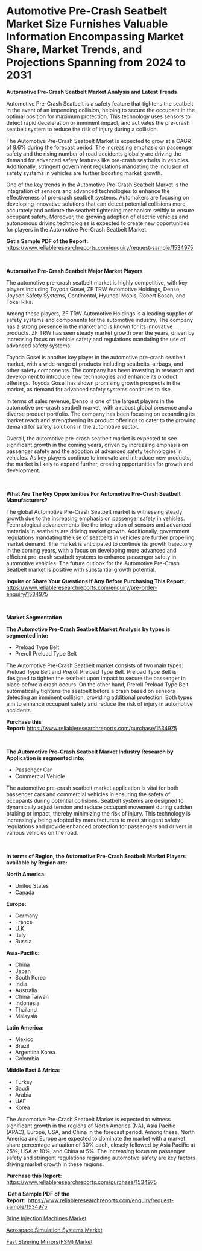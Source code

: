 <p><h1>Automotive Pre-Crash Seatbelt Market Size Furnishes Valuable Information Encompassing Market Share, Market Trends, and Projections Spanning from 2024 to 2031</h1></p><p><strong>Automotive Pre-Crash Seatbelt Market Analysis and Latest Trends</strong></p>
<p><p>Automotive Pre-Crash Seatbelt is a safety feature that tightens the seatbelt in the event of an impending collision, helping to secure the occupant in the optimal position for maximum protection. This technology uses sensors to detect rapid deceleration or imminent impact, and activates the pre-crash seatbelt system to reduce the risk of injury during a collision.</p><p>The Automotive Pre-Crash Seatbelt Market is expected to grow at a CAGR of 8.6% during the forecast period. The increasing emphasis on passenger safety and the rising number of road accidents globally are driving the demand for advanced safety features like pre-crash seatbelts in vehicles. Additionally, stringent government regulations mandating the inclusion of safety systems in vehicles are further boosting market growth.</p><p>One of the key trends in the Automotive Pre-Crash Seatbelt Market is the integration of sensors and advanced technologies to enhance the effectiveness of pre-crash seatbelt systems. Automakers are focusing on developing innovative solutions that can detect potential collisions more accurately and activate the seatbelt tightening mechanism swiftly to ensure occupant safety. Moreover, the growing adoption of electric vehicles and autonomous driving technologies is expected to create new opportunities for players in the Automotive Pre-Crash Seatbelt Market.</p></p>
<p><strong>Get a Sample PDF of the Report:&nbsp;</strong> <a href="https://www.reliableresearchreports.com/enquiry/request-sample/1534975">https://www.reliableresearchreports.com/enquiry/request-sample/1534975</a></p>
<p>&nbsp;</p>
<p><strong>Automotive Pre-Crash Seatbelt Major Market Players</strong></p>
<p><p>The automotive pre-crash seatbelt market is highly competitive, with key players including Toyoda Gosei, ZF TRW Automotive Holdings, Denso, Joyson Safety Systems, Continental, Hyundai Mobis, Robert Bosch, and Tokai Rika. </p><p>Among these players, ZF TRW Automotive Holdings is a leading supplier of safety systems and components for the automotive industry. The company has a strong presence in the market and is known for its innovative products. ZF TRW has seen steady market growth over the years, driven by increasing focus on vehicle safety and regulations mandating the use of advanced safety systems.</p><p>Toyoda Gosei is another key player in the automotive pre-crash seatbelt market, with a wide range of products including seatbelts, airbags, and other safety components. The company has been investing in research and development to introduce new technologies and enhance its product offerings. Toyoda Gosei has shown promising growth prospects in the market, as demand for advanced safety systems continues to rise.</p><p>In terms of sales revenue, Denso is one of the largest players in the automotive pre-crash seatbelt market, with a robust global presence and a diverse product portfolio. The company has been focusing on expanding its market reach and strengthening its product offerings to cater to the growing demand for safety solutions in the automotive sector.</p><p>Overall, the automotive pre-crash seatbelt market is expected to see significant growth in the coming years, driven by increasing emphasis on passenger safety and the adoption of advanced safety technologies in vehicles. As key players continue to innovate and introduce new products, the market is likely to expand further, creating opportunities for growth and development.</p></p>
<p>&nbsp;</p>
<p><strong>What Are The Key Opportunities For Automotive Pre-Crash Seatbelt Manufacturers?</strong></p>
<p><p>The global Automotive Pre-Crash Seatbelt market is witnessing steady growth due to the increasing emphasis on passenger safety in vehicles. Technological advancements like the integration of sensors and advanced materials in seatbelts are driving market growth. Additionally, government regulations mandating the use of seatbelts in vehicles are further propelling market demand. The market is anticipated to continue its growth trajectory in the coming years, with a focus on developing more advanced and efficient pre-crash seatbelt systems to enhance passenger safety in automotive vehicles. The future outlook for the Automotive Pre-Crash Seatbelt market is positive with substantial growth potential.</p></p>
<p><strong>Inquire or Share Your Questions If Any Before Purchasing This Report:</strong> <a href="https://www.reliableresearchreports.com/enquiry/pre-order-enquiry/1534975">https://www.reliableresearchreports.com/enquiry/pre-order-enquiry/1534975</a></p>
<p>&nbsp;</p>
<p><strong>Market Segmentation</strong></p>
<p><strong>The Automotive Pre-Crash Seatbelt Market Analysis by types is segmented into:</strong></p>
<p><ul><li>Preload Type Belt</li><li>Preroll Preload Type Belt</li></ul></p>
<p><p>The Automotive Pre-Crash Seatbelt market consists of two main types: Preload Type Belt and Preroll Preload Type Belt. Preload Type Belt is designed to tighten the seatbelt upon impact to secure the passenger in place before a crash occurs. On the other hand, Preroll Preload Type Belt automatically tightens the seatbelt before a crash based on sensors detecting an imminent collision, providing additional protection. Both types aim to enhance occupant safety and reduce the risk of injury in automotive accidents.</p></p>
<p><strong>Purchase this Report:&nbsp;</strong><a href="https://www.reliableresearchreports.com/purchase/1534975">https://www.reliableresearchreports.com/purchase/1534975</a></p>
<p>&nbsp;</p>
<p><strong>The Automotive Pre-Crash Seatbelt Market Industry Research by Application is segmented into:</strong></p>
<p><ul><li>Passenger Car</li><li>Commercial Vehicle</li></ul></p>
<p><p>The automotive pre-crash seatbelt market application is vital for both passenger cars and commercial vehicles in ensuring the safety of occupants during potential collisions. Seatbelt systems are designed to dynamically adjust tension and reduce occupant movement during sudden braking or impact, thereby minimizing the risk of injury. This technology is increasingly being adopted by manufacturers to meet stringent safety regulations and provide enhanced protection for passengers and drivers in various vehicles on the road.</p></p>
<p>&nbsp;</p>
<p><strong>In terms of Region, the Automotive Pre-Crash Seatbelt Market Players available by Region are:</strong></p>
<p>
    <p> <strong> North America: </strong>
        <ul>
            <li>United States</li>
            <li>Canada</li>
        </ul>
        </p> 
    <p> <strong> Europe: </strong>
        <ul>
            <li>Germany</li>
            <li>France</li>
            <li>U.K.</li>
            <li>Italy</li>
            <li>Russia</li>
        </ul>
        </p> 
    <p> <strong> Asia-Pacific: </strong>
        <ul>
            <li>China</li>
            <li>Japan</li>
            <li>South Korea</li>
            <li>India</li>
            <li>Australia</li>
            <li>China Taiwan</li>
            <li>Indonesia</li>
            <li>Thailand</li>
            <li>Malaysia</li>
        </ul>
        </p> 
    <p> <strong> Latin America: </strong>
        <ul>
            <li>Mexico</li>
            <li>Brazil</li>
            <li>Argentina Korea</li>
            <li>Colombia</li>
        </ul>
        </p> 
    <p> <strong> Middle East & Africa: </strong>
        <ul>
            <li>Turkey</li>
            <li>Saudi</li>
            <li>Arabia</li>
            <li>UAE</li>
            <li>Korea</li>
        </ul>
    </p>
    </p>
<p><p>The Automotive Pre-Crash Seatbelt Market is expected to witness significant growth in the regions of North America (NA), Asia Pacific (APAC), Europe, USA, and China in the forecast period. Among these, North America and Europe are expected to dominate the market with a market share percentage valuation of 30% each, closely followed by Asia Pacific at 25%, USA at 10%, and China at 5%. The increasing focus on passenger safety and stringent regulations regarding automotive safety are key factors driving market growth in these regions.</p></p>
<p><strong>Purchase this Report: </strong><a href="https://www.reliableresearchreports.com/purchase/1534975">https://www.reliableresearchreports.com/purchase/1534975</a></p>
<p>&nbsp;<strong>Get a Sample PDF of the Report:&nbsp;&nbsp;</strong><a href="https://www.reliableresearchreports.com/enquiry/request-sample/1534975">https://www.reliableresearchreports.com/enquiry/request-sample/1534975</a></p>
<p><strong></strong></p>
<p><p><a href="https://view.publitas.com/reportprime-1/brine-injection-machines-market-analysis-and-market-size-global-industry-overview-market-segmentation-and-forecast-2023-to-2030/">Brine Injection Machines Market</a></p><p><a href="https://view.publitas.com/reportprime-1/aerospace-simulation-systems-market-research-report-the-key-to-successful-business-strategy-forecasted-for-period-from-2023-2030/">Aerospace Simulation Systems Market</a></p><p><a href="https://view.publitas.com/reportprime-1/fast-steering-mirrors-fsm-market-size-and-growth-market-segmentation-regional-and-country-breakdowns-and-market-trends-for-period-from-2023-2030/">Fast Steering Mirrors(FSM) Market</a></p></p>